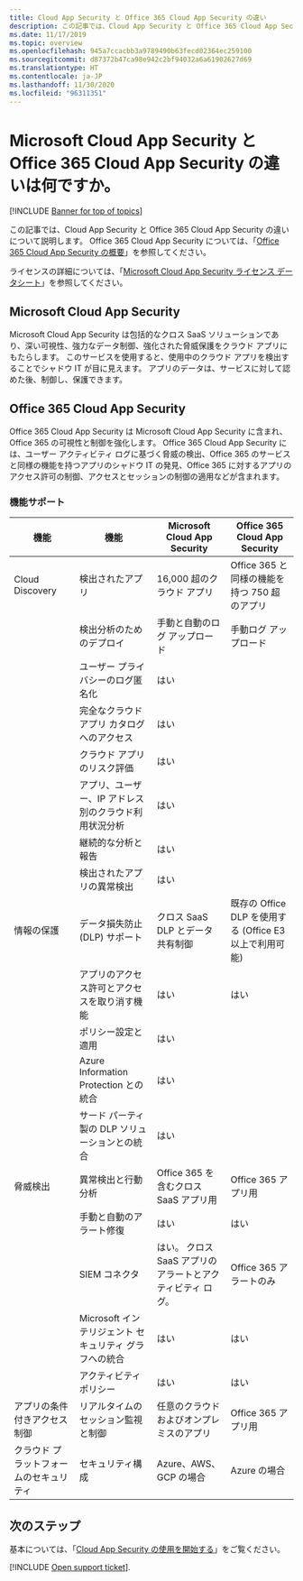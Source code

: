 ```yaml
---
title: Cloud App Security と Office 365 Cloud App Security の違い
description: この記事では、Cloud App Security と Office 365 Cloud App Security の違いについて説明します。
ms.date: 11/17/2019
ms.topic: overview
ms.openlocfilehash: 945a7ccacbb3a9789490b63fecd02364ec259100
ms.sourcegitcommit: d87372b47ca98e942c2bf94032a6a61902627d69
ms.translationtype: HT
ms.contentlocale: ja-JP
ms.lasthandoff: 11/30/2020
ms.locfileid: "96311351"
---
```

# <a name="what-are-the-differences-between-microsoft-cloud-app-security-and-office-365-cloud-app-security"></a>Microsoft Cloud App Security と Office 365 Cloud App Security の違いは何ですか。

[!INCLUDE [Banner for top of topics](includes/banner.md)]

この記事では、Cloud App Security と Office 365 Cloud App Security の違いについて説明します。 Office 365 Cloud App Security については、「[Office 365 Cloud App Security の概要](https://support.office.com/article/Get-started-with-Advanced-Management-Security-d9ee4d67-f2b3-42b4-9c9e-c4529904990a)」を参照してください。

ライセンスの詳細については、「[Microsoft Cloud App Security ライセンス データシート](https://aka.ms/mcaslicensing)」を参照してください。

## <a name="microsoft-cloud-app-security"></a>Microsoft Cloud App Security

Microsoft Cloud App Security は包括的なクロス SaaS ソリューションであり、深い可視性、強力なデータ制御、強化された脅威保護をクラウド アプリにもたらします。 このサービスを使用すると、使用中のクラウド アプリを検出することでシャドウ IT が目に見えます。 アプリのデータは、サービスに対して認めた後、制御し、保護できます。

## <a name="office-365-cloud-app-security"></a>Office 365 Cloud App Security

Office 365 Cloud App Security は Microsoft Cloud App Security に含まれ、Office 365 の可視性と制御を強化します。 Office 365 Cloud App Security には、ユーザー アクティビティ ログに基づく脅威の検出、Office 365 のサービスと同様の機能を持つアプリのシャドウ IT の発見、Office 365 に対するアプリのアクセス許可の制御、アクセスとセッションの制御の適用などが含まれます。

### <a name="feature-support"></a>機能サポート

|機能|機能|Microsoft Cloud App Security|Office 365 Cloud App Security|
|----|----|----|----|
|Cloud Discovery|検出されたアプリ |16,000 超のクラウド アプリ  |Office 365 と同様の機能を持つ 750 超のアプリ|
||検出分析のためのデプロイ|手動と自動のログ アップロード|手動ログ アップロード|
||ユーザー プライバシーのログ匿名化|はい||
||完全なクラウド アプリ カタログへのアクセス|はい||
||クラウド アプリのリスク評価|はい||
||アプリ、ユーザー、IP アドレス別のクラウド利用状況分析|はい||
||継続的な分析と報告|はい||
||検出されたアプリの異常検出|はい||
|情報の保護|データ損失防止 (DLP) サポート|クロス SaaS DLP とデータ共有制御|既存の Office DLP を使用する (Office E3 以上で利用可能)|
||アプリのアクセス許可とアクセスを取り消す機能|はい|はい|
||ポリシー設定と適用|はい||
||Azure Information Protection との統合 |はい||
||サード パーティ製の DLP ソリューションとの統合|はい||
|脅威検出|異常検出と行動分析|Office 365 を含むクロス SaaS アプリ用|Office 365 アプリ用 |
||手動と自動のアラート修復|はい|はい|
||SIEM コネクタ|はい。 クロス SaaS アプリのアラートとアクティビティ ログ。|Office 365 アラートのみ|
||Microsoft インテリジェント セキュリティ グラフへの統合|はい|はい|
||アクティビティ ポリシー|はい|はい|
|アプリの条件付きアクセス制御|リアルタイムのセッション監視と制御|任意のクラウドおよびオンプレミスのアプリ|Office 365 アプリ用|
|クラウド プラットフォームのセキュリティ|セキュリティ構成|Azure、AWS、GCP の場合|Azure の場合|

## <a name="next-steps"></a>次のステップ

基本については、「[Cloud App Security の使用を開始する](getting-started-with-cloud-app-security.md)」をご覧ください。

[!INCLUDE [Open support ticket](includes/support.md)].
